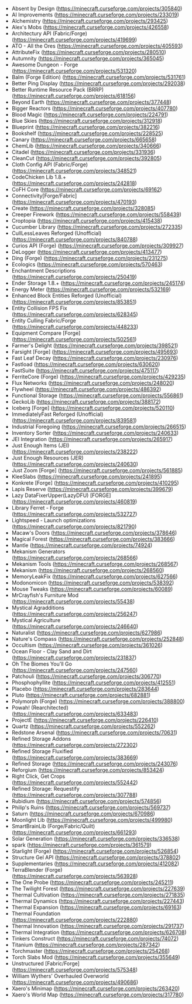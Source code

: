- Absent by Design (<https://minecraft.curseforge.com/projects/305840>)
- AI Improvements (<https://minecraft.curseforge.com/projects/233019>)
- Alchemistry (<https://minecraft.curseforge.com/projects/293425>)
- Alex's Mobs (<https://minecraft.curseforge.com/projects/426558>)
- Architectury API (Fabric/Forge) (<https://minecraft.curseforge.com/projects/419699>)
- ATO - All the Ores (<https://minecraft.curseforge.com/projects/405593>)
- AttributeFix (<https://minecraft.curseforge.com/projects/280510>)
- Autumnity (<https://minecraft.curseforge.com/projects/365045>)
- Awesome Dungeon - Forge (<https://minecraft.curseforge.com/projects/531320>)
- Balm (Forge Edition) (<https://minecraft.curseforge.com/projects/531761>)
- Better Ping Display (<https://minecraft.curseforge.com/projects/292038>)
- Better Runtime Resource Pack (BRRP) (<https://minecraft.curseforge.com/projects/618156>)
- Beyond Earth (<https://minecraft.curseforge.com/projects/377448>)
- Bigger Reactors (<https://minecraft.curseforge.com/projects/407780>)
- Blood Magic  (<https://minecraft.curseforge.com/projects/224791>)
- Blue Skies (<https://minecraft.curseforge.com/projects/312918>)
- Blueprint (<https://minecraft.curseforge.com/projects/382216>)
- Bookshelf (<https://minecraft.curseforge.com/projects/228525>)
- Canary (<https://minecraft.curseforge.com/projects/665658>)
- ChemLib (<https://minecraft.curseforge.com/projects/340666>)
- Citadel (<https://minecraft.curseforge.com/projects/331936>)
- CleanCut (<https://minecraft.curseforge.com/projects/392805>)
- Cloth Config API (Fabric/Forge) (<https://minecraft.curseforge.com/projects/348521>)
- CodeChicken Lib 1.8.+ (<https://minecraft.curseforge.com/projects/242818>)
- CoFH Core (<https://minecraft.curseforge.com/projects/69162>)
- Connectivity[Forge/Fabric] (<https://minecraft.curseforge.com/projects/470193>)
- Create (<https://minecraft.curseforge.com/projects/328085>)
- Creeper Firework (<https://minecraft.curseforge.com/projects/558439>)
- Croptopia (<https://minecraft.curseforge.com/projects/415438>)
- Cucumber Library (<https://minecraft.curseforge.com/projects/272335>)
- CullLessLeaves Reforged (Unofficial) (<https://minecraft.curseforge.com/projects/840788>)
- Curios API (Forge) (<https://minecraft.curseforge.com/projects/309927>)
- DeLogger (<https://minecraft.curseforge.com/projects/413477>)
- Ding (Forge) (<https://minecraft.curseforge.com/projects/231275>)
- Ecologics (<https://minecraft.curseforge.com/projects/570463>)
- Enchantment Descriptions (<https://minecraft.curseforge.com/projects/250419>)
- Ender Storage 1.8.+ (<https://minecraft.curseforge.com/projects/245174>)
- Energy Meter (<https://minecraft.curseforge.com/projects/532169>)
- Enhanced Block Entities Reforged (Unofficial) (<https://minecraft.curseforge.com/projects/853851>)
- Entity Collision FPS Fix (<https://minecraft.curseforge.com/projects/628345>)
- Entity Culling Fabric/Forge (<https://minecraft.curseforge.com/projects/448233>)
- Equipment Compare [Forge] (<https://minecraft.curseforge.com/projects/502561>)
- Farmer's Delight (<https://minecraft.curseforge.com/projects/398521>)
- Farsight [Forge] (<https://minecraft.curseforge.com/projects/495693>)
- Fast Leaf Decay (<https://minecraft.curseforge.com/projects/230976>)
- Fastload (<https://minecraft.curseforge.com/projects/630620>)
- FastSuite (<https://minecraft.curseforge.com/projects/475117>)
- FerriteCore (Forge) (<https://minecraft.curseforge.com/projects/429235>)
- Flux Networks (<https://minecraft.curseforge.com/projects/248020>)
- Flywheel (<https://minecraft.curseforge.com/projects/486392>)
- Functional Storage (<https://minecraft.curseforge.com/projects/556861>)
- GeckoLib (<https://minecraft.curseforge.com/projects/388172>)
- Iceberg [Forge] (<https://minecraft.curseforge.com/projects/520110>)
- ImmediatelyFast Reforged (Unofficial) (<https://minecraft.curseforge.com/projects/839581>)
- Industrial Foregoing (<https://minecraft.curseforge.com/projects/266515>)
- Inventory Sorter (<https://minecraft.curseforge.com/projects/240633>)
- JEI Integration (<https://minecraft.curseforge.com/projects/265917>)
- Just Enough Items (JEI) (<https://minecraft.curseforge.com/projects/238222>)
- Just Enough Resources (JER) (<https://minecraft.curseforge.com/projects/240630>)
- Just Zoom [Forge] (<https://minecraft.curseforge.com/projects/561885>)
- KleeSlabs (<https://minecraft.curseforge.com/projects/241895>)
- Konkrete [Forge] (<https://minecraft.curseforge.com/projects/410295>)
- Lapis Reserve (<https://minecraft.curseforge.com/projects/399679>)
- Lazy DataFixerUpper(LazyDFU) [FORGE] (<https://minecraft.curseforge.com/projects/460819>)
- Library Ferret - Forge (<https://minecraft.curseforge.com/projects/532727>)
- Lightspeed - Launch optimizations (<https://minecraft.curseforge.com/projects/821790>)
- Macaw's Doors (<https://minecraft.curseforge.com/projects/378646>)
- Magical Forest (<https://minecraft.curseforge.com/projects/383666>)
- Mantle (<https://minecraft.curseforge.com/projects/74924>)
- Mekanism Generators (<https://minecraft.curseforge.com/projects/268566>)
- Mekanism Tools (<https://minecraft.curseforge.com/projects/268567>)
- Mekanism (<https://minecraft.curseforge.com/projects/268560>)
- MemoryLeakFix (<https://minecraft.curseforge.com/projects/627566>)
- Modonomicon (<https://minecraft.curseforge.com/projects/538392>)
- Mouse Tweaks (<https://minecraft.curseforge.com/projects/60089>)
- MrCrayfish's Furniture Mod (<https://minecraft.curseforge.com/projects/55438>)
- Mystical Agradditions (<https://minecraft.curseforge.com/projects/256247>)
- Mystical Agriculture (<https://minecraft.curseforge.com/projects/246640>)
- Naturalist (<https://minecraft.curseforge.com/projects/627986>)
- Nature's Compass (<https://minecraft.curseforge.com/projects/252848>)
- Occultism (<https://minecraft.curseforge.com/projects/361026>)
- Ocean Floor - Clay Sand and Dirt (<https://minecraft.curseforge.com/projects/231837>)
- Oh The Biomes You'll Go (<https://minecraft.curseforge.com/projects/247560>)
- Patchouli (<https://minecraft.curseforge.com/projects/306770>)
- Phosphophyllite (<https://minecraft.curseforge.com/projects/412551>)
- Placebo (<https://minecraft.curseforge.com/projects/283644>)
- Pluto (<https://minecraft.curseforge.com/projects/682881>)
- Polymorph (Forge) (<https://minecraft.curseforge.com/projects/388800>)
- Powah! (Rearchitected) (<https://minecraft.curseforge.com/projects/633483>)
- ProjectE (<https://minecraft.curseforge.com/projects/226410>)
- Quartz (<https://minecraft.curseforge.com/projects/552262>)
- Redstone Arsenal (<https://minecraft.curseforge.com/projects/70631>)
- Refined Storage Addons (<https://minecraft.curseforge.com/projects/272302>)
- Refined Storage Fluxified (<https://minecraft.curseforge.com/projects/383669>)
- Refined Storage (<https://minecraft.curseforge.com/projects/243076>)
- Reforgium (<https://minecraft.curseforge.com/projects/853424>)
- Right Click, Get Crops (<https://minecraft.curseforge.com/projects/552442>)
- Refined Storage: Requestify (<https://minecraft.curseforge.com/projects/307788>)
- Rubidium (<https://minecraft.curseforge.com/projects/574856>)
- Philip's Ruins (<https://minecraft.curseforge.com/projects/569737>)
- Saturn (<https://minecraft.curseforge.com/projects/670986>)
- Moonlight Lib (<https://minecraft.curseforge.com/projects/499980>)
- SmartBrainLib (Forge/Fabric/Quilt) (<https://minecraft.curseforge.com/projects/661293>)
- Solar Generation (<https://minecraft.curseforge.com/projects/336538>)
- spark (<https://minecraft.curseforge.com/projects/361579>)
- Starlight (Forge) (<https://minecraft.curseforge.com/projects/526854>)
- Structure Gel API (<https://minecraft.curseforge.com/projects/378802>)
- Supplementaries (<https://minecraft.curseforge.com/projects/412082>)
- TerraBlender (Forge) (<https://minecraft.curseforge.com/projects/563928>)
- The One Probe (<https://minecraft.curseforge.com/projects/245211>)
- The Twilight Forest (<https://minecraft.curseforge.com/projects/227639>)
- Thermal Cultivation (<https://minecraft.curseforge.com/projects/271835>)
- Thermal Dynamics (<https://minecraft.curseforge.com/projects/227443>)
- Thermal Expansion (<https://minecraft.curseforge.com/projects/69163>)
- Thermal Foundation (<https://minecraft.curseforge.com/projects/222880>)
- Thermal Innovation (<https://minecraft.curseforge.com/projects/291737>)
- Thermal Integration (<https://minecraft.curseforge.com/projects/626708>)
- Tinkers Construct (<https://minecraft.curseforge.com/projects/74072>)
- Titanium (<https://minecraft.curseforge.com/projects/287342>)
- Torchmaster (<https://minecraft.curseforge.com/projects/254268>)
- Torch Slabs Mod (<https://minecraft.curseforge.com/projects/355649>)
- Unstructured [Fabric/Forge] (<https://minecraft.curseforge.com/projects/575348>)
- William Wythers' Overhauled Overworld (<https://minecraft.curseforge.com/projects/490686>)
- Xaero's Minimap (<https://minecraft.curseforge.com/projects/263420>)
- Xaero's World Map (<https://minecraft.curseforge.com/projects/317780>)
